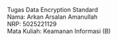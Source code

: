 Tugas Data Encryption Standard <br>
Nama: Arkan Arsalan Amanullah <br>
NRP: 5025221129 <br>
Mata Kuliah: Keamanan Informasi (B)
